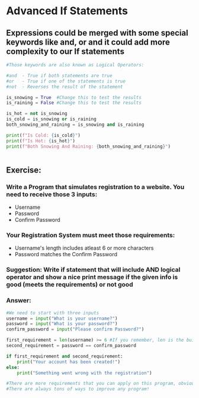 # Advanced If Statements
## Expressions could be merged with some special keywords like **and**, **or** and it could add more complexity to our If statements
```python 
#Those keywords are also known as Logical Operators:

#and  - True if both statements are true
#or	  - True if one of the statements is true
#not  - Reverses the result of the statement

is_snowing = True  #Change this to test the results
is_raining = False #Change this to test the results

is_hot = not is_snowing
is_cold = is_snowing or is_raining
both_snowing_and_raining = is_snowing and is_raining

print(f"Is Cold: {is_cold}")
print(f"Is Hot: {is_hot}")
print(f"Both Snowing And Raining: {both_snowing_and_raining}")



```
## Exercise:

### Write a Program that simulates registration to a website. You need to receive those 3 inputs:
 - Username
 - Password
 - Confirm Password

### Your Registration System must meet those requirements:
 - Username's length includes atleast 6 or more characters
 - Password matches the Confirm Password

### Suggestion: Write if statement that will include AND logical operator and show a nice print message if the given info is good (meets the requirements) or not good

### Answer:
```python
#We need to start with three inputs
username = input("What is your username?")
password = input("What is your password?")
confirm_password = input("Please confirm Password?")

first_requirement = len(username) >= 6 #If you remember, len is the built-in function to give the amount of characters in a given string
second_requirement = password == confirm_password

if first_requirement and second_requirement:
    print("Your account has been created!")
else:
    print("Something went wrong with the registration")

#There are more requirements that you can apply on this program, obviously, it wouldn't be nice to register users if they will provide in passwords with two characters.
#There are always tons of ways to improve any program!
```

